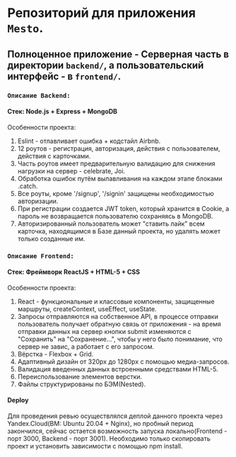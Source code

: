 # Репозиторий для приложения `Mesto`.

## Полноценное приложение - Серверная часть в директории `backend/`, а пользовательский интерфейс - в `frontend/`.  

### `Описание Backend:`
#### Стек: Node.js + Express + MongoDB
Особенности проекта:
1) Eslint - отлавливает ошибка + кодстайл Airbnb.
2) 12 роутов - регистрация, авторизация, действия с пользователем, действия с карточками.
3) Часть роутов имеет предварительную валидацию для снижения нагрузки на сервер - celebrate, Joi.
4) Обработка ошибок путём вылавливания на каждом этапе блоками .catch.
5) Все роуты, кроме '/signup', '/signin' защищены необходимостью авторизации.
6) При регистрации создается JWT token, который хранится в Cookie, а пароль не возвращается пользователю сохраняясь в MongoDB.
7) Авторизированный пользователь может "ставить лайк" всем карточка, находящимся в Базе данный проекта, но удалять может только созданные им.

### `Описание Frontend:`
#### Стек: Фреймворк ReactJS + HTML-5 + CSS
Особенности проекта:
1) React - функциональные и классовые компоненты, защищенные маршруты, createContext, useEffect, useState. 
2) Запросы отправляются на собственное API, в процессе отправки пользователь получает обратную связь от приложения - на время отправки данных на сервер кнопки submit изменяются c "Сохранить" на "Сохранение...", чтобы у него было понимание, что сервер не завис, а работает с его запросом.
3) Вёрстка - Flexbox + Grid.
4) Адаптивный дизайн от 320px до 1280px с помощью медиа-запросов.
5) Валидация введенных данных встроенными средствами HTML-5.
6) Переиспользование элементов верстки. 
7) Файлы структурированы по БЭМ(Nested).

#### Deploy
Для проведения ревью осуществлялся деплой данного проекта через Yandex.Cloud(ВМ: Ubuntu 20.04 + Nginx), но пробный период закончился, сейчас остается возможность запуска локально(Frontend - порт 3000, Backend - порт 3001). Необходимо только скопировать проект и установить зависимости с помощью npm install.



